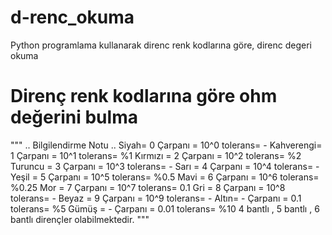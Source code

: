 # d-renc_okuma
Python programlama kullanarak direnc renk kodlarına göre, direnc degeri okuma 
# Direnç renk kodlarına göre ohm değerini bulma
"""        .. Bilgilendirme Notu ..
    Siyah= 0        Çarpanı = 10^0   tolerans= -
    Kahverengi= 1   Çarpanı = 10^1   tolerans= %1
    Kırmızı = 2     Çarpanı = 10^2   tolerans= %2
    Turuncu = 3     Çarpanı = 10^3   tolerans= -
    Sarı = 4        Çarpanı = 10^4   tolerans= -
    Yeşil = 5       Çarpanı = 10^5   tolerans= %0.5
    Mavi = 6        Çarpanı = 10^6   tolerans= %0.25
    Mor = 7         Çarpanı = 10^7   tolerans= 0.1
    Gri = 8         Çarpanı = 10^8   tolerans= -
    Beyaz = 9       Çarpanı = 10^9   tolerans= -
    Altın=  -       Çarpanı = 0.1    tolerans= %5
    Gümüş =  -      Çarpanı = 0.01   tolerans= %10
4 bantlı , 5 bantlı , 6 bantlı dirençler olabilmektedir.
"""

